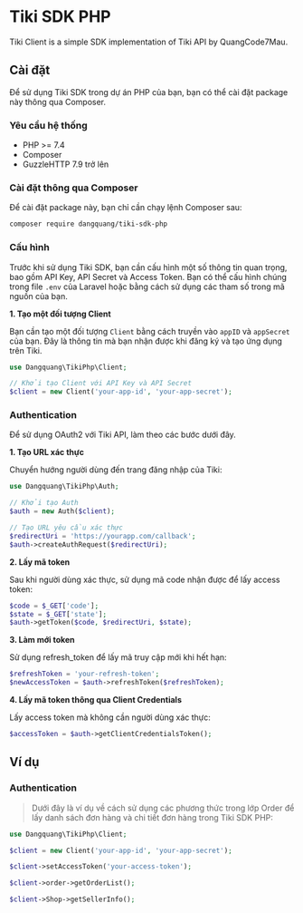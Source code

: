 # Tiki SDK PHP

Tiki Client is a simple SDK implementation of Tiki API by QuangCode7Mau.

## Cài đặt

Để sử dụng Tiki SDK trong dự án PHP của bạn, bạn có thể cài đặt package này thông qua Composer.

### Yêu cầu hệ thống

- PHP >= 7.4
- Composer
- GuzzleHTTP 7.9 trở lên

### Cài đặt thông qua Composer

Để cài đặt package này, bạn chỉ cần chạy lệnh Composer sau:

```bash
composer require dangquang/tiki-sdk-php
```

### Cấu hình

Trước khi sử dụng Tiki SDK, bạn cần cấu hình một số thông tin quan trọng, bao gồm API Key, API Secret và Access Token. Bạn có thể cấu hình chúng trong file `.env` của Laravel hoặc bằng cách sử dụng các tham số trong mã nguồn của bạn.

**1. Tạo một đối tượng Client**

Bạn cần tạo một đối tượng `Client` bằng cách truyền vào `appID` và `appSecret` của bạn. Đây là thông tin mà bạn nhận được khi đăng ký và tạo ứng dụng trên Tiki.

```php
use Dangquang\TikiPhp\Client;

// Khởi tạo Client với API Key và API Secret
$client = new Client('your-app-id', 'your-app-secret');
```

### Authentication

Để sử dụng OAuth2 với Tiki API, làm theo các bước dưới đây.

**1. Tạo URL xác thực**

Chuyển hướng người dùng đến trang đăng nhập của Tiki:

```php
use Dangquang\TikiPhp\Auth;

// Khởi tạo Auth
$auth = new Auth($client);

// Tạo URL yêu cầu xác thực
$redirectUri = 'https://yourapp.com/callback';
$auth->createAuthRequest($redirectUri);
```

**2. Lấy mã token**

Sau khi người dùng xác thực, sử dụng mã code nhận được để lấy access token:

```php
$code = $_GET['code'];
$state = $_GET['state'];
$auth->getToken($code, $redirectUri, $state);
```

**3. Làm mới token**

Sử dụng refresh_token để lấy mã truy cập mới khi hết hạn:

```php
$refreshToken = 'your-refresh-token';
$newAccessToken = $auth->refreshToken($refreshToken);
```

**4. Lấy mã token thông qua Client Credentials**

Lấy access token mà không cần người dùng xác thực:

```php
$accessToken = $auth->getClientCredentialsToken();
```

## Ví dụ

### Authentication

> Dưới đây là ví dụ về cách sử dụng các phương thức trong lớp Order để lấy danh sách đơn hàng và chi tiết đơn hàng trong Tiki SDK PHP:

```php
use Dangquang\TikiPhp\Client;

$client = new Client('your-app-id', 'your-app-secret');

$client->setAccessToken('your-access-token');

$client->order->getOrderList();

$client->Shop->getSellerInfo();
```
